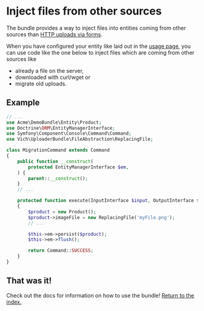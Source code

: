 # Inject files from other sources

The bundle provides a way to inject files into entities coming from other sources than
[HTTP uploads via forms](../form/vich_file_type.md).

When you have configured your entity like laid out in the [usage page](../usage.md), you can use code like the one
below to inject files which are coming from other sources like

- already a file on the server,
- downloaded with curl/wget or
- migrate old uploads.

## Example

```php
// ...
use Acme\DemoBundle\Entity\Product;
use Doctrine\ORM\EntityManagerInterface;
use Symfony\Component\Console\Command\Command;
use Vich\UploaderBundle\FileAbstraction\ReplacingFile;

class MigrationCommand extends Command
{
    public function __construct(
        protected EntityManagerInterface $em,
    ) {
        parent::__construct();
    }
    // ...

    protected function execute(InputInterface $input, OutputInterface $output): int
    {
        $product = new Product();
        $product->imageFile = new ReplacingFile('myFile.png');
        // ...

        $this->em->persist($product);
        $this->em->flush();

        return Command::SUCCESS;
    }
}
```

## That was it!

Check out the docs for information on how to use the bundle! [Return to the
index.](../index.md)
